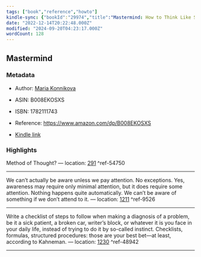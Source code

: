 ```yaml
---
tags: ["book","reference","howto"]
kindle-sync: {"bookId":"29974","title":"Mastermind: How to Think Like Sherlock Holmes","author":"Maria Konnikova","asin":"B008EKOSXS","lastAnnotatedDate":"2022-12-06","bookImageUrl":"https://m.media-amazon.com/images/I/71RyhJW-UwL._SY160.jpg","highlightsCount":3}
date: "2022-12-14T20:22:48.000Z"
modified: "2024-09-20T04:23:17.000Z"
wordCount: 128
---
```

## Mastermind
### Metadata

* Author: [Maria Konnikova](https://www.amazon.com/Maria-Konnikova/e/B008ESXWU0/ref=dp_byline_cont_ebooks_1)

* ASIN: B008EKOSXS

* ISBN: 1782111743

* Reference: <https://www.amazon.com/dp/B008EKOSXS>

* [Kindle link](kindle://book?action=open&asin=B008EKOSXS)

### Highlights

Method of Thought? — location: [291](kindle://book?action=open&asin=B008EKOSXS&location=291) ^ref-54750

---

We can’t actually be aware unless we pay attention. No exceptions. Yes, awareness may require only minimal attention, but it does require some attention. Nothing happens quite automatically. We can’t be aware of something if we don’t attend to it. — location: [1211](kindle://book?action=open&asin=B008EKOSXS&location=1211) ^ref-9526

---

Write a checklist of steps to follow when making a diagnosis of a problem, be it a sick patient, a broken car, writer’s block, or whatever it is you face in your daily life, instead of trying to do it by so-called instinct. Checklists, formulas, structured procedures: those are your best bet—at least, according to Kahneman. — location: [1230](kindle://book?action=open&asin=B008EKOSXS&location=1230) ^ref-48942

---
